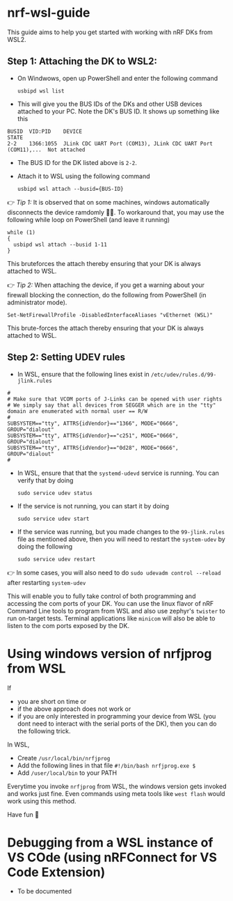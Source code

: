 # nrf-wsl-guide

This guide aims to help you get started with working with nRF DKs from WSL2.

## Step 1: Attaching the DK to WSL2: 
- On Windwows, open up PowerShell and enter the following command

  `usbipd wsl list`
- This will give you the BUS IDs of the DKs and other USB devices attached to your PC. Note the DK's BUS ID. It shows up something like this

``` 
BUSID  VID:PID    DEVICE                                                        STATE
2-2    1366:1055  JLink CDC UART Port (COM13), JLink CDC UART Port (COM11),...  Not attached
```

- The BUS ID for the DK listed above is `2-2`. 
- Attach it to WSL using the following command
  
  `usbipd wsl attach --busid={BUS-ID}`


:point_right: *Tip 1:* It is observed that on some machines, windows automatically disconnects the device ramdomly 🤷‍♀️. To workaround that, you may use the following while loop on PowerShell (and leave it running)

```
while (1)
{
  usbipd wsl attach --busid 1-11
}
```
This bruteforces the attach thereby ensuring that your DK is always attached to WSL.

:point_right: *Tip 2:* When attaching the device, if you get a warning about your firewall blocking the connection, do the following from PowerShell (in administrator mode).

```
Set-NetFirewallProfile -DisabledInterfaceAliases "vEthernet (WSL)"
```

This brute-forces the attach thereby ensuring that your DK is always attached to WSL.

## Step 2: Setting UDEV rules

- In WSL, ensure that the following lines exist in `/etc/udev/rules.d/99-jlink.rules`
```
#
# Make sure that VCOM ports of J-Links can be opened with user rights
# We simply say that all devices from SEGGER which are in the "tty" domain are enumerated with normal user == R/W
#
SUBSYSTEM=="tty", ATTRS{idVendor}=="1366", MODE="0666", GROUP="dialout"
SUBSYSTEM=="tty", ATTRS{idVendor}=="c251", MODE="0666", GROUP="dialout"
SUBSYSTEM=="tty", ATTRS{idVendor}=="0d28", MODE="0666", GROUP="dialout"
#
```
- In WSL, ensure that that the `systemd-udevd` service is running. You can verify that by doing

  `sudo service udev status`
- If the service is not running, you can start it by doing

  `sudo service udev start` 
- If the service was running, but you made changes to the `99-jlink.rules` file as mentioned above, then you will need to restart the `system-udev` by doing the following

  `sudo service udev restart`
  
👉 In some cases, you will also need to do `sudo udevadm control --reload` after restarting `system-udev`

This will enable you to fully take control of both programming and accessing the com ports of your DK. You can use the linux flavor of nRF Command Line tools to program from WSL and also use zephyr's `twister` to run on-target tests. 
Terminal applications like `minicom` will also be able to listen to the com ports exposed by the DK.

# Using windows version of nrfjprog from WSL

If 
- you are short on time or 
- if the above approach does not work or 
- if you are only interested in programming your device from WSL (you dont need to interact with the serial ports of the DK),
then you can do the following trick.

In WSL, 
- Create `/usr/local/bin/nrfjprog`
- Add the following lines in that file
``
#!/bin/bash
nrfjprog.exe $
``
- Add `/user/local/bin` to your PATH

Everytime you invoke `nrfjprog` from WSL, the windows version gets invoked and works just fine. Even commands using meta tools like `west flash` would work using this method.

Have fun 🥳

# Debugging from a WSL instance of VS COde (using nRFConnect for VS Code Extension)

- To be documented
